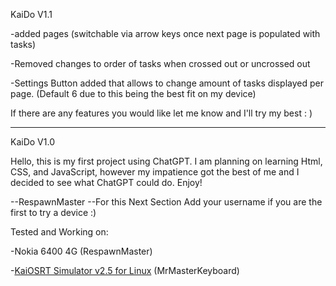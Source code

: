 KaiDo V1.1

-added pages (switchable via arrow keys once next page is populated with tasks)

-Removed changes to order of tasks when crossed out or uncrossed out

-Settings Button added that allows to change amount of tasks displayed per page. (Default 6 due to this being the best fit on my device)

If there are any features you would like let me know and I'll try my best : )

------------------------------------------------------------------
KaiDo V1.0

Hello, this is my first project using ChatGPT. I am planning on learning Html, CSS, and JavaScript, however my impatience got the best of me and I decided to see what ChatGPT could do. Enjoy!

--RespawnMaster
--For this Next Section Add your username if you are the first to try a device :)

Tested and Working on:
  
  -Nokia 6400 4G (RespawnMaster)

  -[KaiOSRT Simulator v2.5 for Linux](https://s3.amazonaws.com/kaicloudsimulatordl/developer-portal/simulator/Kaiosrt_ubuntu.tar.bz2) (MrMasterKeyboard)
